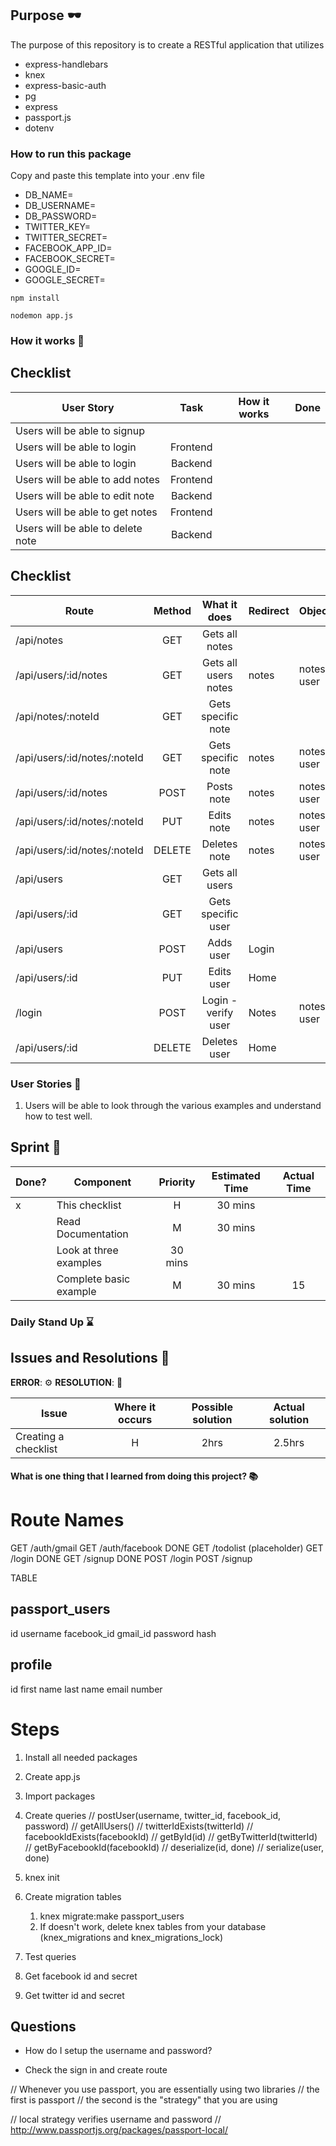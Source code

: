 ## Purpose :dark_sunglasses:

The purpose of this repository is to create a RESTful application that utilizes

- express-handlebars
- knex
- express-basic-auth
- pg
- express
- passport.js
- dotenv 

### How to run this package

Copy and paste this template into your .env file

- DB_NAME=
- DB_USERNAME=
- DB_PASSWORD=
- TWITTER_KEY=
- TWITTER_SECRET=
- FACEBOOK_APP_ID=
- FACEBOOK_SECRET=
- GOOGLE_ID=
- GOOGLE_SECRET=

```
npm install
```

```
nodemon app.js
```


### How it works :open_book:

## Checklist

| User Story                        |   Task   | How it works | Done |
| --------------------------------- | :------: | :----------: | ---- |
| Users will be able to signup      |          |              |      |
| Users will be able to login       | Frontend |              |      |
| Users will be able to login       | Backend  |              |      |
| Users will be able to add notes   | Frontend |              |      |
| Users will be able to edit note   | Backend  |              |      |
| Users will be able to get notes   | Frontend |              |      |
| Users will be able to delete note | Backend  |              |      |

## Checklist

| Route                        | Method |     What it does     | Redirect | Object      |
| ---------------------------- | :----: | :------------------: | -------- | ----------- |
| /api/notes                   |  GET   |    Gets all notes    |          |             |
| /api/users/:id/notes         |  GET   | Gets all users notes | notes    | notes, user |
| /api/notes/:noteId           |  GET   |  Gets specific note  |          |             |
| /api/users/:id/notes/:noteId |  GET   |  Gets specific note  | notes    | notes, user |
| /api/users/:id/notes         |  POST  |      Posts note      | notes    | notes, user |
| /api/users/:id/notes/:noteId |  PUT   |      Edits note      | notes    | notes, user |
| /api/users/:id/notes/:noteId | DELETE |     Deletes note     | notes    | notes, user |
| /api/users                   |  GET   |    Gets all users    |          |             |
| /api/users/:id               |  GET   |  Gets specific user  |          |             |
| /api/users                   |  POST  |      Adds user       | Login    |             |
| /api/users/:id               |  PUT   |      Edits user      | Home     |             |
| /login                       |  POST  | Login - verify user  | Notes    | notes, user |
| /api/users/:id               | DELETE |     Deletes user     | Home     |             |

### User Stories :telescope:

1. Users will be able to look through the various examples and understand how to test well.

## Sprint :athletic_shoe:

| Done? | Component              | Priority | Estimated Time | Actual Time |
| ----- | ---------------------- | :------: | :------------: | :---------: |
| x     | This checklist         |    H     |    30 mins     |             |
|       | Read Documentation     |    M     |    30 mins     |             |
|       | Look at three examples | 30 mins  |                |
|       | Complete basic example |    M     |    30 mins     |     15      |

### Daily Stand Up :hourglass:

## Issues and Resolutions :flashlight:

**ERROR**: :gear:
**RESOLUTION**: :key:

| Issue                | Where it occurs | Possible solution | Actual solution |
| -------------------- | :-------------: | :---------------: | :-------------: |
| Creating a checklist |        H        |       2hrs        |     2.5hrs      |

#### What is one thing that I learned from doing this project? :books:

# Route Names

GET /auth/gmail
GET /auth/facebook DONE
GET /todolist (placeholder)
GET /login DONE
GET /signup DONE
POST /login
POST /signup

TABLE

## passport_users

id
username
facebook_id
gmail_id
password
hash

## profile

id
first name
last name
email
number

# Steps

1. Install all needed packages
2. Create app.js
3. Import packages
4. Create queries
   // postUser(username, twitter_id, facebook_id, password)
   // getAllUsers()
   // twitterIdExists(twitterId)
   // facebookIdExists(facebookId)
   // getById(id)
   // getByTwitterId(twitterId)
   // getByFacebookId(facebookId)
   // deserialize(id, done)
   // serialize(user, done)

5. knex init
6. Create migration tables
   1. knex migrate:make passport_users
   2. If doesn't work, delete knex tables from your database (knex_migrations and knex_migrations_lock)
7. Test queries
8. Get facebook id and secret
9. Get twitter id and secret

## Questions

- How do I setup the username and password?

- Check the sign in and create route

// Whenever you use passport, you are essentially using two libraries
// the first is passport
// the second is the "strategy" that you are using

// local strategy verifies username and password
// http://www.passportjs.org/packages/passport-local/
